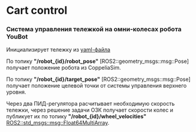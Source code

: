 # Cart control

### Система управления тележкой на омни-колесах робота YouBot

Инициализирует тележку из [yaml-файла](./config/cart_config.yaml)

По топику **"/robot_{id}/robot_pose"** [ROS2::geometry_msgs::msg::Pose] получает положение робота из CoppeliaSim.

По топику **"/robot_{id}/target_pose"** [ROS2::geometry_msgs::msg::Pose] получает положение целевой точки от системы управления верхнего уровня.

Через два ПИД-регулятора расчитывает необходимую скорость тележки, через решение задачи ОЗК получает скорости колес и публикует их по топику **"/robot_{id}/wheel_velocities"** [ROS2::std_msgs::msg::Float64MultiArray](https://docs.ros.org/en/foxy/api/std_msgs/html/msg/Float64MultiArray.html).